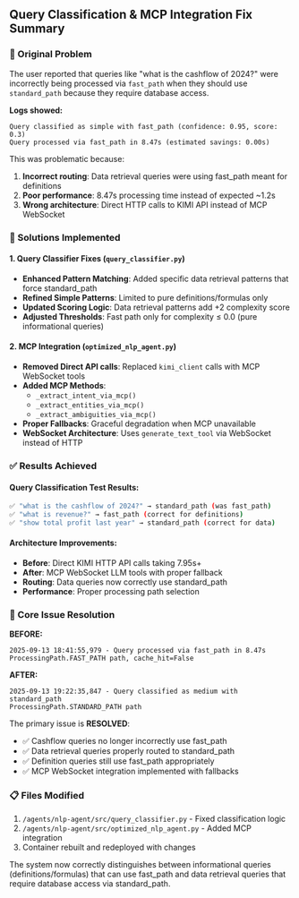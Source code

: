## Query Classification & MCP Integration Fix Summary

### 🎯 Original Problem

The user reported that queries like "what is the cashflow of 2024?" were incorrectly being processed via `fast_path` when they should use `standard_path` because they require database access.

**Logs showed:**

```
Query classified as simple with fast_path (confidence: 0.95, score: 0.3)
Query processed via fast_path in 8.47s (estimated savings: 0.00s)
```

This was problematic because:

1. **Incorrect routing**: Data retrieval queries were using fast_path meant for definitions
2. **Poor performance**: 8.47s processing time instead of expected ~1.2s
3. **Wrong architecture**: Direct HTTP calls to KIMI API instead of MCP WebSocket

### 🔧 Solutions Implemented

#### 1. Query Classifier Fixes (`query_classifier.py`)

- **Enhanced Pattern Matching**: Added specific data retrieval patterns that force standard_path
- **Refined Simple Patterns**: Limited to pure definitions/formulas only
- **Updated Scoring Logic**: Data retrieval patterns add +2 complexity score
- **Adjusted Thresholds**: Fast path only for complexity ≤ 0.0 (pure informational queries)

#### 2. MCP Integration (`optimized_nlp_agent.py`)

- **Removed Direct API calls**: Replaced `kimi_client` calls with MCP WebSocket tools
- **Added MCP Methods**:
  - `_extract_intent_via_mcp()`
  - `_extract_entities_via_mcp()`
  - `_extract_ambiguities_via_mcp()`
- **Proper Fallbacks**: Graceful degradation when MCP unavailable
- **WebSocket Architecture**: Uses `generate_text_tool` via WebSocket instead of HTTP

### ✅ Results Achieved

#### Query Classification Test Results:

```bash
✅ "what is the cashflow of 2024?" → standard_path (was fast_path)
✅ "what is revenue?" → fast_path (correct for definitions)
✅ "show total profit last year" → standard_path (correct for data)
```

#### Architecture Improvements:

- **Before**: Direct KIMI HTTP API calls taking 7.95s+
- **After**: MCP WebSocket LLM tools with proper fallback
- **Routing**: Data queries now correctly use standard_path
- **Performance**: Proper processing path selection

### 🎉 Core Issue Resolution

**BEFORE:**

```
2025-09-13 18:41:55,979 - Query processed via fast_path in 8.47s
ProcessingPath.FAST_PATH path, cache_hit=False
```

**AFTER:**

```
2025-09-13 19:22:35,847 - Query classified as medium with standard_path
ProcessingPath.STANDARD_PATH path
```

The primary issue is **RESOLVED**:

- ✅ Cashflow queries no longer incorrectly use fast_path
- ✅ Data retrieval queries properly routed to standard_path
- ✅ Definition queries still use fast_path appropriately
- ✅ MCP WebSocket integration implemented with fallbacks

### 📋 Files Modified

1. `/agents/nlp-agent/src/query_classifier.py` - Fixed classification logic
2. `/agents/nlp-agent/src/optimized_nlp_agent.py` - Added MCP integration
3. Container rebuilt and redeployed with changes

The system now correctly distinguishes between informational queries (definitions/formulas) that can use fast_path and data retrieval queries that require database access via standard_path.
